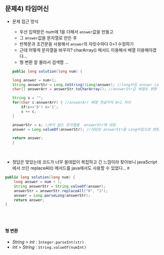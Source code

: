 ## 문제4) 타임머신

- 문제 접근 방식
	- 우선 입력받은 num에 1을 더해서 `answer`값을 만들고
	- 그 `answer`값을 문자열로 만든 후
	- 반복문과 조건문을 사용해서 `answer`의 자릿수마다 0>1 수정하기
	- 근데 어떻게 문자열을 바꾸지? charArray() 메서드 이용해서 배열 이용해야겠다...
	- 형 변환 잘 몰라서 검색함 ... 
	
	```java	
	public long solution(long num) {
	
	long answer = num+1;
	String answerStr = Long.toString((Long)answer); //long타입 answer Long타입으로 변환 후 문자열로 변환
	char[] answerArr = answerStr.toCharArray(); //answerStr값 배열로 변환
	
	String s = "";
	for(char c:answerArr) { //answerArr 배열 한글자씩 0>1 처리
		if(c=='0') c='1';
		s += c;
	}

	answerStr = s; //0이 없는 문자열을  answerStr에 대입
	answer = Long.valueOf(answerStr); //대입된 answerStr을 Long타입으로 변환 후 long타입 변수에 대입

	return answer;
	}
	```

   
<br>


- 정답은 맞았는데 코드가 너무 쓸데없이 복잡하고 긴 느낌이라 찾아보니 javaScript에서 쓰던 replaceAll() 메서드를 java에서도 사용할 수 있었다...ㅎ

```java
public long solution(long num) {
	long answer = num + 1;
	String answerStr = String.valueOf(answer);
	answerStr = answerStr.replaceAll("0", "1");
	answer = Long.parseLong(answerStr);
	return answer;
}
```


<br><br>


#### 형 변환

- _String > int_ : `Integer.parseInt(str)`
- _int > String_ : `String.valueOf(numInt)`